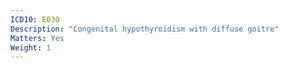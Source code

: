 ```yaml
---
ICD10: E030
Description: "Congenital hypothyroidism with diffuse goitre"
Matters: Yes
Weight: 1
---
```

